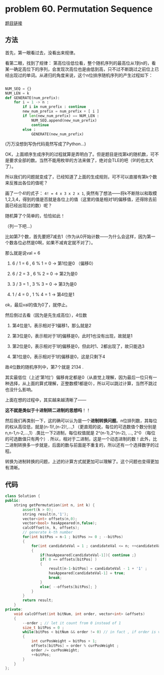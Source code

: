 # problem 60. Permutation Sequence

[题目链接](https://leetcode.com/problems/permutation-sequence/)


## 方法

首先，第一眼看过去，没看出来规律。

看第二眼，找到了规律： 第高位往低位看，整个随机序列的最高位从1到n的，看某一确定高位下的序列，会发现次高位也是由低到高，只不过不断跳过之前位上已经出现过的单词。从递归的角度来说，这个n位排序随机序列的产生过程如下：

```Python

NUM_SEQ = {}
NUM_LEN = k
def GENERATE(num_prefix):
    for i = 1 -> n :
        if i in num_prefix : continue
        new_num_prefix = num_prefix + [ i ]
        if len(new_num_prefix) == NUM_LEN : 
            NUM_SEQ.append(new_num_prefix)
            continue
        else :
            GENERATE(new_num_prefix)
```
(万万没想到写伪代码竟然写成了Python...)

OK，上面顺序生成序列的过程就算是弄明白了。但是题目是找第k的随机数，可不是要求全部的数。当然不能用枚举的方法来做了，绝对会TLE的吧（9!的也太大了）。

所以我们的问题就变成了，已经知道了上面的生成规则，可不可以直接有第k个数来反推出各位的值呢？

画了一个4!的式子： `4! = 4 x 3 x 2 x 1`, 突然有了想法——将k不断除以和取模1,2,3,4，得到的值是否就是各位上的值（这里的值是相对1的偏移值，还得除去前面已经出现过的数）呢？

随机算了个简单的，恰恰如此！

（列一下吧...）

比如第7个数，首先要把7减去1（作为从0开始计数——为什么会这样，因为第一个数各位必然是0啊，如果不减肯定就不对了）。

那么就是说val = 6

1. 6 / 1 = 6 , 6 % 1 = 0 -> 第1位是0 （偏移0）

2. 6 / 2 = 3 , 6 % 2 = 0 -> 第2为是0

3. 3 / 3 = 1 , 3 % 3 = 0 -> 第3为是0

4. 1 / 4 = 0 , 1 % 4 = 1 -> 第4位是1

ok，最后val的值为0了，就停止。

然后倒过去看（因为是先生成高位），4位数

1. 第4位是1，表示相对于1偏移1，那么就是2

2. 第3位是0，表示相对于1的偏移是0，此时1也没有出现，故就是1

3. 第2位是0，表示相对于1的偏移是0，但此时1、2都出现了，故只能选3

4. 第1位是0，表示相对于1的偏移是0，这是只剩下4

故4位数的随机序列中，第7个就是 2134 .

其实最低位（上述‘第1位’）偏移肯定都是0（从直觉上理解，因为最后一位只有一种选择，从上面的算式理解，正整数模1都是0），所以可以跳过计算，当然不跳过也没什么影响。

上面在想的过程中，其实越来越清晰了——

**这不就是类似于十进制转二进制的思想吗**！！

然后我们再类别一下，这的确可以认为是一个**进制转换问题**。n位排列数，其每位的权从高往低，就是(n-1)!,(n-2)!,...,1 （更直观的说，每位的可选数值个数分别是n,n-1,n-2,...,1）.类比一下2进制，每位权值就是 2^(n-1),2^(n-2), ..., 2^0 （每位的可选数值只有两个）. 所以，相对于二进制，这是一个动态进制的数！此外，比二进制转换多一步就是，后面的数与前面是不重复的，所以还有一个选择数字的过程。

转换为进制转换的问题，上述的计算方式就更加可以理解了。这个问题也变得更加有清晰。

## 代码

```C++
class Solution {
public:
    string getPermutation(int n, int k) {
        assert(k > 0);
        string result(n,'1'); 
        vector<int> offsets(n,0);
        vector<bool> hasAppeared(n,false);
        calcOffset(n, k, offsets);
        // generate k-th number
        for(int bitPos = n-1 ; bitPos >= 0 ; --bitPos)
        {
            for(int candidateVal = 1 ; candidateVal <= n; ++candidateVal)
            {
                if(hasAppeared[candidateVal-1]){ continue ;}
                if( 0 == offsets[bitPos] ) 
                {
                    result[n-1-bitPos] = candidateVal - 1 + '1' ;
                    hasAppeared[candidateVal-1] = true;
                    break;
                }
                else{ --offsets[bitPos]; }
            }
        }
        return result;
    }
private:
    void calcOffset(int bitNum, int order, vector<int> &offsets)
    {
        --order ; // let it count from 0 instead of 1
        size_t bitPos = 0 ;
        while(bitPos < bitNum && order != 0) // in fact , if order is valid , there is no need for condition `bitPos < bitNum`
        {
            int curPosWeight = bitPos + 1;
            offsets[bitPos] = order % curPosWeight ;
            order /= curPosWeight;
            ++bitPos;
        }
    }
};
```